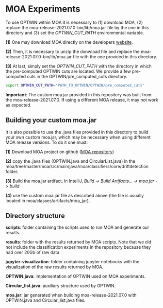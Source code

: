 # MOA Experiments

To use OPTWIN within MOA it is necessary to (1) download MOA, (2) replace the moa-release-2021.07.0-bin/lib/moa.jar file by the one in this directory and (3) set the *OPTWIN_CUT_PATH* environmental variable. 

**(1)** One may download MOA directly on the developers [website](https://moa.cms.waikato.ac.nz/). 

**(2)** Then, it is necessary to unzip the donwload file and replace the moa-release-2021.07.0-bin/lib/moa.jar file with the one provided in this directory.

**(3)** At last, simply set the *OPTWIN_CUT_PATH* with the directory in which the pre-computed OPTWIN cuts are located. We provide a few pre-computed cuts in the OPTWIN/pre_computed_cuts directory.

```sh
export OPTWIN_CUT_PATH="PATH_TO_OPTWIN/OPTWIN/pre_computed_cuts"
```

**Important**: The custom moa.jar provided in this repository was built from the moa-release-2021.07.0. If using a different MOA release, it may not work as expected. 

## Building your custom moa.jar 

It is also possible to use the .java files provided in this directory to build your own custom moa.jar, which may be necessary when using different MOA release versions. To do it one must:

**(1)** Download MOA project on github ([MOA repository](https://github.com/Waikato/moa))

**(2)** copy the .java files (OPTWIN.java and CircularList.java) in the moa/tree/master/moa/src/main/java/moa/classifiers/core/driftdetection folder.

**(3)** Build the moa.jar artifact. In IntelliJ, *Build -> Build Artifacts... -> moa.jar -> build*

**(4)** use the custom moa.jar file as described above (the file is usually located in moa/classes/artifacts/moa_jar).

## Directory structure

**scripts**: folder containing the scripts used to run MOA and generate our results.

**results**: folder with the results returned by MOA scripts. Note that we did not include the classification experiments in the repository because they had over 20Gb of raw data. 

**jupyter-visualization**: folder containing jupyter notebooks with the visualization of the raw results returned by MOA.

**OPTWIN.java**: implementation of OPTWIN used on MOA experiments.

**Circular_list.java**: auxiliary structure used by OPTWIN.

**moa.jar**: jar generated when building moa-release-2021.07.0 with OPTWIN.java and Circular_list.java files.
